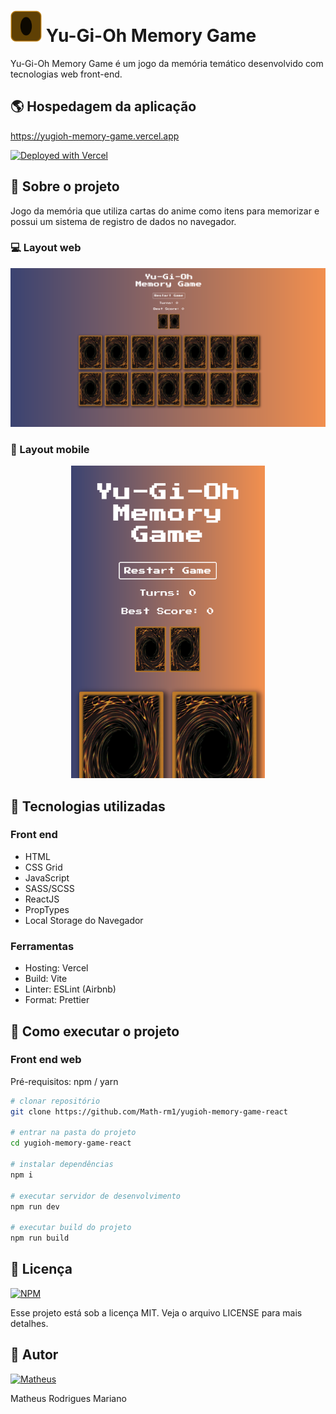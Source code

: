 # <img height="50px" src="https://github.com/Math-rm1/yugioh-memory-game-react/blob/master/public/assets/yugioh-icon.jpg" alt="logo"> Yu-Gi-Oh Memory Game
Yu-Gi-Oh Memory Game é um jogo da memória temático desenvolvido com tecnologias web front-end.

## :earth_americas: Hospedagem da aplicação

https://yugioh-memory-game.vercel.app

[![Deployed with Vercel](https://vercel.com/button)](https://yugioh-memory-game.vercel.app/)

## :book: Sobre o projeto

Jogo da memória que utiliza cartas do anime como itens para memorizar e possui um sistema de registro de dados no navegador.

### :computer: Layout web
  <img alt="Web-01" src="https://github.com/Math-rm1/yugioh-memory-game-react/blob/master/public/assets/web-yugioh.png"/>

### :iphone: Layout mobile
  <div align="center">
    <img height="500px" alt="Mobile 01" src="https://github.com/Math-rm1/yugioh-memory-game-react/blob/master/public/assets/mob-yugioh.png"/>
  </div>  

## :rocket: Tecnologias utilizadas
### Front end
- HTML
- CSS Grid
- JavaScript
- SASS/SCSS
- ReactJS
- PropTypes
- Local Storage do Navegador

### Ferramentas
- Hosting: Vercel
- Build: Vite
- Linter: ESLint (Airbnb)
- Format: Prettier

## :wrench: Como executar o projeto

### Front end web
Pré-requisitos: npm / yarn

```bash
# clonar repositório
git clone https://github.com/Math-rm1/yugioh-memory-game-react

# entrar na pasta do projeto
cd yugioh-memory-game-react

# instalar dependências
npm i

# executar servidor de desenvolvimento
npm run dev

# executar build do projeto
npm run build
```

## :pencil: Licença
[![NPM](https://img.shields.io/npm/l/react)](https://github.com/Math-rm1/yugioh-memory-game-react/blob/master/LICENSE)

Esse projeto está sob a licença MIT. Veja o arquivo LICENSE para mais detalhes.

## :bust_in_silhouette: Autor

[![Matheus](https://img.shields.io/badge/linkedin%20-%230077B5.svg?&style=for-the-badge&logo=linkedin&logoColor=white)](https://www.linkedin.com/in/matheus-r-mariano)

Matheus Rodrigues Mariano
